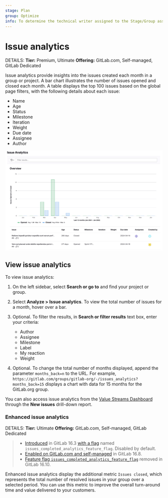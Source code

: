 ```yaml
---
stage: Plan
group: Optimize
info: To determine the technical writer assigned to the Stage/Group associated with this page, see https://handbook.gitlab.com/handbook/product/ux/technical-writing/#assignments
---
```


# Issue analytics

DETAILS:
**Tier:** Premium, Ultimate
**Offering:** GitLab.com, Self-managed, GitLab Dedicated

Issue analytics provide insights into the issues created each month in a group or project.
A bar chart illustrates the number of issues opened and closed each month.
A table displays the top 100 issues based on the global page filters, with the following details about each issue:

- Name
- Age
- Status
- Milestone
- Iteration
- Weight
- Due date
- Assignee
- Author

![Issue analytics bar chart and table for a group](img/issue_analytics_v17_8.png)

## View issue analytics

To view issue analytics:

1. On the left sidebar, select **Search or go to** and find your project or group.
1. Select **Analyze > Issue analytics**. To view the total number of issues for a month, hover over a bar.
1. Optional. To filter the results, in **Search or filter results** text box, enter your criteria:

   - Author
   - Assignee
   - Milestone
   - Label
   - My reaction
   - Weight

1. Optional. To change the total number of months displayed, append the parameter `months_back=n` to the URL.
For example, `https://gitlab.com/groups/gitlab-org/-/issues_analytics?months_back=15`
displays a chart with data for 15 months for the GitLab.org group.

You can also access issue analytics from the [Value Streams Dashboard](../../analytics/value_streams_dashboard.md) through the **New issues** drill-down report.

### Enhanced issue analytics

DETAILS:
**Tier:** Ultimate
**Offering:** GitLab.com, Self-managed, GitLab Dedicated

> - [Introduced](https://gitlab.com/gitlab-org/gitlab/-/issues/233905/) in GitLab 16.3 [with a flag](../../../administration/feature_flags.md) named `issues_completed_analytics_feature_flag`. Disabled by default.
> - [Enabled on GitLab.com and self-managed](https://gitlab.com/gitlab-org/gitlab/-/issues/437542) in GitLab 16.8.
> - [Feature flag `issues_completed_analytics_feature_flag`](https://gitlab.com/gitlab-org/gitlab/-/merge_requests/146766) removed in GitLab 16.10.

Enhanced issue analytics display the additional metric `Issues closed`, which represents the total number of resolved issues in your group over a selected period.
You can use this metric to improve the overall turn-around time and value delivered to your customers.
